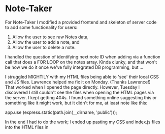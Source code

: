 # Note-Taker

For Note-Taker I modified a provided frontend and skeleton of server code to add some functionality for users: 
1) Allow the user to see raw Notes data, 
2) Allow the user to add a note, and 
3) Allow the user to delete a note. 

I handled the question of identifying next note ID when adding via a function call that does a FOR LOOP on the notes array. Kinda clunky, and that won't be how we do it once we've fully integrated DB programming, but ... 

I struggled MIGHTILY with my HTML files being able to 'see' their local CSS and JS files. Lawrence helped me fix it on Monday. (Thanks Lawrence!) That worked when I opened the page directly. However, Tuesday I discovered I still couldn't see the files when opening the HTML pages via the server. I kept getting 404s. I found something online suggesting this or something like it might work, but it didn't for me, at least note like this: 

   app.use (express.static(path.join(__dirname, 'public'))); 

In the end I had to do the work; I ended up pasting my CSS and index.js files into the HTML files in <style> and <script> elements. That's bad, I know, but I was out of ideas at the time and had to move on. 

About this requirement: 
   * The URL of the deployed application
I only submitted a link to Github. Were we supposed to deploy Note-Taker to Heroku? 
